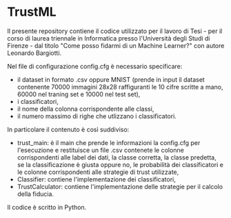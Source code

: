 # TrustML

Il presente repository contiene il codice utilizzato per il lavoro di Tesi - per il corso di laurea triennale in Informatica presso l'Università degli Studi di Firenze - dal titolo "Come posso fidarmi di un Machine Learner?" con autore Leonardo Bargiotti.

Nel file di configurazione config.cfg è necessario specificare:
* il dataset in formato .csv oppure MNIST (prende in input il dataset contenente 70000 immagini 28x28 raffiguranti le 10 cifre scritte a mano, 60000 nel traning set e 10000 nel test set),
* i classificatori,
* il nome della colonna corrispondente alle classi,
* il numero massimo di righe che utlizzano i classificatori.

In particolare il contenuto è così suddiviso:
* trust_main: è il main che prende le informazioni la config.cfg per l'esecuzione e restituisce un file .csv contenete le colonne corrispondenti alle label dei dati, la classe corretta, la classe predetta, se la classificazione è giusta oppure no, le probabilità dei classificatori e le colonne corrispondenti alle strategie di trust utilizzate,
* Classifier: contiene l'implementazione dei classificatori,
* TrustCalculator: contiene l'implementazione delle strategie per il calcolo della fiducia.

Il codice è scritto in Python.
